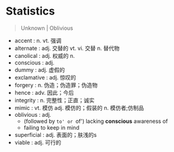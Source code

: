 # Statistics

> Unknown | Oblivious

- accent : n. vt. 强调
- alternate : adj. 交替的 vt. vi. 交替 n. 替代物
- canolical : adj. 权威的 n.
- conscious : adj.
- dummy : adj. 虚假的
- exclamative : adj. 惊叹的
- forgery : n. 伪造；伪造罪；伪造物
- hence : adv. 因此；今后
- integrity : n. 完整性；正直；诚实
- mimic : vt. 模仿 adj. 模仿的；假装的 n. 模仿者;仿制品
- oblivious : adj.
    - (followed by `to' or `of') lacking **conscious** awareness of
    - failing to keep in mind
- superficial : adj. 表面的；肤浅的s
- viable : adj. 可行的
